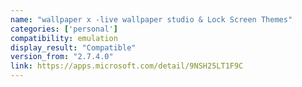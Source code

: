 ```yaml
---
name: "wallpaper x -live wallpaper studio & Lock Screen Themes"
categories: ['personal']
compatibility: emulation
display_result: "Compatible"
version_from: "2.7.4.0"
link: https://apps.microsoft.com/detail/9NSH25LT1F9C
---
```

